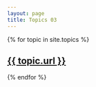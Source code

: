 ```yaml
---
layout: page
title: Topics 03
---
```


{% for topic in site.topics %}
  <h2>
    <a href="{{ topic.url }}">{{ topic.url }}</a>
  </h2>
{% endfor %}